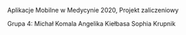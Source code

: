 Aplikacje Mobilne w Medycynie 2020,
Projekt zaliczeniowy

Grupa 4:
Michał Komala
Angelika Kiełbasa
Sophia Krupnik
